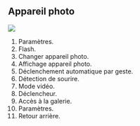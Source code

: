 ## Appareil photo

![](http://static.energysistem.com/images/manuals/42689/57f3783201957.jpg)

1. Paramètres.
2. Flash.
3. Changer appareil photo.
4. Affichage appareil photo.
5. Déclenchement automatique par geste.
6. Détection de sourire.
7. Mode vidéo.
8. Déclencheur.
9. Accès à la galerie.
10. Paramètres.
11. Retour arrière.
